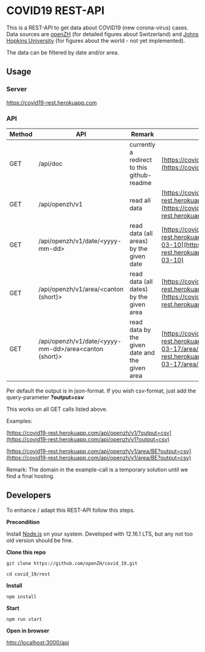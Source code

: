 # COVID19 REST-API
This is a REST-API to get data about COVID19 (new corona-virus) cases. Data sources are [openZH](https://github.com/openZH/covid_19/tree/master/fallzahlen_kanton_total_csv) (for detailed figures about Switzerland) and [Johns Hopkins University](https://github.com/CSSEGISandData/COVID-19/tree/master/csse_covid_19_data/csse_covid_19_time_series) (for figures about the world - not yet implemented).

The data can be filtered by date and/or area.


## Usage
### Server
https://covid19-rest.herokuapp.com

### API
|Method | API                                                     | Remark                                         | Example call                                                                                                                                                         |
|-------|---------------------------------------------------------|------------------------------------------------|----------------------------------------------------------------------------------------------------------------------------------------------------------------------|
| GET   | /api/doc                                                | currently a redirect to this github-readme     | [https://covid19-rest.herokuapp.com/api/doc](https://covid19-rest.herokuapp.com/api/doc)                                                               |
| GET   | /api/openzh/v1                                          | read all data                                  | [https://covid19-rest.herokuapp.com/api/openzh/v1](https://covid19-rest.herokuapp.com/api/openzh/v1)                                                   |
| GET   | /api/openzh/v1/date/\<yyyy-mm-dd>                       | read data (all areas) by the given date        | [https://covid19-rest.herokuapp.com/api/openzh/v1/date/2020-03-10](https://covid19-rest.herokuapp.com/api/openzh/v1/date/2020-03-10)                   |
| GET   | /api/openzh/v1/area/\<canton (short)>                   | read data (all dates) by the given area        | [https://covid19-rest.herokuapp.com/api/openzh/v1/area/BE](https://covid19-rest.herokuapp.com/api/openzh/v1/area/BE)                                   |
| GET   | /api/openzh/v1/date/\<yyyy-mm-dd>/area\<canton (short)> | read data by the given date and the given area | [https://covid19-rest.herokuapp.com/api/openzh/v1/date/2020-03-17/area/BS](https://covid19-rest.herokuapp.com/api/openzh/v1/date/2020-03-17/area/BS)   | 

Per default the output is in json-format. If you wish csv-format, just add the query-parameter **?output=csv**

This works on all GET calls listed above.

Examples:

[https://covid19-rest.herokuapp.com/api/openzh/v1/?output=csv](https://covid19-rest.herokuapp.com/api/openzh/v1?output=csv)

[https://covid19-rest.herokuapp.com/api/openzh/v1/area/BE?output=csv](https://covid19-rest.herokuapp.com/api/openzh/v1/area/BE?output=csv)



Remark: The domain in the example-call is a temporary solution until we find a final hosting.

## Developers
To enhance / adapt this REST-API follow this steps.

**Precondition**

Install [Node.js](https://nodejs.org) on your system. Developed with 12.16.1 LTS, but any not too old version should be fine.

**Clone this repo**

`git clone https://github.com/openZH/covid_19.git`

`cd covid_19/rest`

**Install**

`npm install`

**Start**

`npm run start`

**Open in browser**

[http://localhost:3000/api](http://localhost:3000/api)
